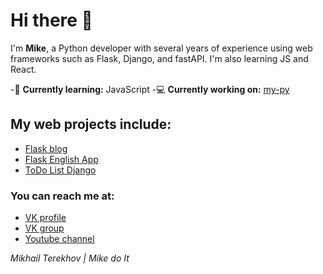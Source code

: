 # Hi there 👋

I'm **Mike**, a Python developer with several years of experience using web frameworks such as Flask, Django, and fastAPI. I'm also learning JS and React.

-🌱 **Currently learning:** JavaScript
-💻 **Currently working on:** [my-py](https://github.com/mikedoit)

## My web projects include:

- [Flask blog](https://github.com/mikedoit/flask-blog)
- [Flask English App](https://github.com/mikedoit/flask-english-app)
- [ToDo List Django](https://github.com/mikedoit/todo-list-django)

### You can reach me at:

- [VK profile](https://vk.com/mike_do_it)
- [VK group](https://vk.com/mike_do_it_group)
- [Youtube channel](https://www.youtube.com/channel/UCzgWZb3qZpGq0dvL8zKwFQQ)

_Mikhail Terekhov | Mike do It_
